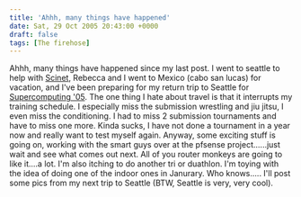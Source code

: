 ```yaml
---
title: 'Ahhh, many things have happened'
date: Sat, 29 Oct 2005 20:43:00 +0000
draft: false
tags: [The firehose]
---
```


Ahhh, many things have happened since my last post. I went to seattle to help with [Scinet](http://www.scinet.supercomp.org/), Rebecca and I went to Mexico (cabo san lucas) for vacation, and I've been preparing for my return trip to Seattle for [Supercomputing '05](http://www.sc05.org/). The one thing I hate about travel is that it interrupts my training schedule. I especially miss the submission wrestling and jiu jitsu, I even miss the conditioning. I had to miss 2 submission tournaments and have to miss one more. Kinda sucks, I have not done a tournament in a year now and really want to test myself again. Anyway, some exciting stuff is going on, working with the smart guys over at the pfsense project......just wait and see what comes out next. All of you router monkeys are going to like it....a lot. I'm also itching to do another tri or duathlon. I'm toying with the idea of doing one of the indoor ones in Janurary. Who knows..... I'll post some pics from my next trip to Seattle (BTW, Seattle is very, very cool).